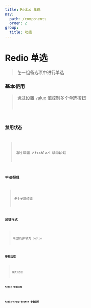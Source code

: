 ```yaml
---
title: Redio 单选
nav:
  path: /components
  order: 2
group:
  title: 功能
---
```


# Redio 单选

> 在一组备选项中进行单选

### 基本使用

> 通过设置 value 值控制多个单选按钮 <code src="./demo/index1.tsx" />

### 禁用状态

> 通过设置 disabled 禁用按钮 <code src="./demo/index2.tsx" />

### 单选框组

> 多个单选按钮 <code src="./demo/index3.tsx" />

### 按钮样式

> 单选按钮样式为 button <code src="./demo/index4.tsx" />

### 带有边框

> 样式为边框 <code src="./demo/index5.tsx" />

### Radio 参数说明

<API src='./Radio/index.tsx'></API>

### Radio-Group-Button 参数说明

<API src='./RadioGroupButton/index.tsx'></API>
